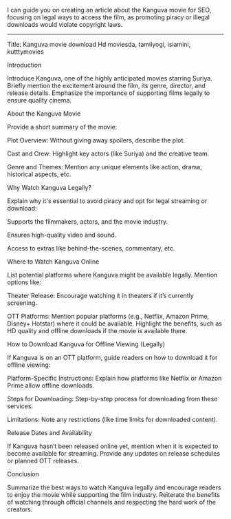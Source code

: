 I can guide you on creating an article about the Kanguva movie for SEO, focusing on legal ways to access the film, as promoting piracy or illegal downloads would violate copyright laws.


---

Title: Kanguva movie download Hd moviesda, tamilyogi, isiamini, kutttymovies

Introduction

Introduce Kanguva, one of the highly anticipated movies starring Suriya. Briefly mention the excitement around the film, its genre, director, and release details. Emphasize the importance of supporting films legally to ensure quality cinema.

About the Kanguva Movie

Provide a short summary of the movie:

Plot Overview: Without giving away spoilers, describe the plot.

Cast and Crew: Highlight key actors (like Suriya) and the creative team.

Genre and Themes: Mention any unique elements like action, drama, historical aspects, etc.


Why Watch Kanguva Legally?

Explain why it's essential to avoid piracy and opt for legal streaming or download:

Supports the filmmakers, actors, and the movie industry.

Ensures high-quality video and sound.

Access to extras like behind-the-scenes, commentary, etc.


Where to Watch Kanguva Online

List potential platforms where Kanguva might be available legally. Mention options like:

Theater Release: Encourage watching it in theaters if it’s currently screening.

OTT Platforms: Mention popular platforms (e.g., Netflix, Amazon Prime, Disney+ Hotstar) where it could be available. Highlight the benefits, such as HD quality and offline downloads if the movie is available there.


How to Download Kanguva for Offline Viewing (Legally)

If Kanguva is on an OTT platform, guide readers on how to download it for offline viewing:

Platform-Specific Instructions: Explain how platforms like Netflix or Amazon Prime allow offline downloads.

Steps for Downloading: Step-by-step process for downloading from these services.

Limitations: Note any restrictions (like time limits for downloaded content).


Release Dates and Availability

If Kanguva hasn’t been released online yet, mention when it is expected to become available for streaming. Provide any updates on release schedules or planned OTT releases.

Conclusion

Summarize the best ways to watch Kanguva legally and encourage readers to enjoy the movie while supporting the film industry. Reiterate the benefits of watching through official channels and respecting the hard work of the creators.
